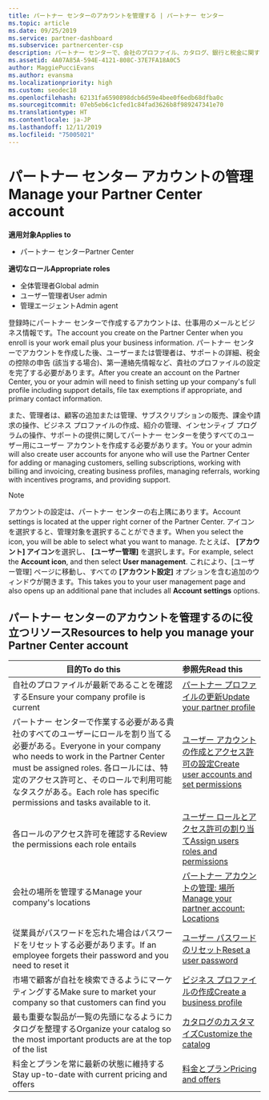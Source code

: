 ```yaml
---
title: パートナー センターのアカウントを管理する | パートナー センター
ms.topic: article
ms.date: 09/25/2019
ms.service: partner-dashboard
ms.subservice: partnercenter-csp
description: パートナー センターで、会社のプロファイル、カタログ、銀行と税金に関する情報、ロール、アクセス許可などを管理します。
ms.assetid: 4A07A85A-594E-4121-808C-37E7FA18A0C5
author: MaggiePucciEvans
ms.author: evansma
ms.localizationpriority: high
ms.custom: seodec18
ms.openlocfilehash: 62131fa6590898dcb6d59e4bee0f6edb68dfba0c
ms.sourcegitcommit: 07eb5eb6c1cfed1c84fad3626b8f989247341e70
ms.translationtype: HT
ms.contentlocale: ja-JP
ms.lasthandoff: 12/11/2019
ms.locfileid: "75005021"
---
```

# <a name="manage-your-partner-center-account"></a><span data-ttu-id="ef237-103">パートナー センター アカウントの管理</span><span class="sxs-lookup"><span data-stu-id="ef237-103">Manage your Partner Center account</span></span>

<span data-ttu-id="ef237-104">**適用対象**</span><span class="sxs-lookup"><span data-stu-id="ef237-104">**Applies to**</span></span>

-  <span data-ttu-id="ef237-105">パートナー センター</span><span class="sxs-lookup"><span data-stu-id="ef237-105">Partner Center</span></span>

<span data-ttu-id="ef237-106">**適切なロール**</span><span class="sxs-lookup"><span data-stu-id="ef237-106">**Appropriate roles**</span></span>
-   <span data-ttu-id="ef237-107">全体管理者</span><span class="sxs-lookup"><span data-stu-id="ef237-107">Global admin</span></span>
-   <span data-ttu-id="ef237-108">ユーザー管理者</span><span class="sxs-lookup"><span data-stu-id="ef237-108">User admin</span></span>
-   <span data-ttu-id="ef237-109">管理エージェント</span><span class="sxs-lookup"><span data-stu-id="ef237-109">Admin agent</span></span>

<span data-ttu-id="ef237-110">登録時にパートナー センターで作成するアカウントは、仕事用のメールとビジネス情報です。</span><span class="sxs-lookup"><span data-stu-id="ef237-110">The account you create on the Partner Center when you enroll is your work email plus your business information.</span></span> <span data-ttu-id="ef237-111">パートナー センターでアカウントを作成した後、ユーザーまたは管理者は、サポートの詳細、税金の控除の申告 (該当する場合)、第一連絡先情報など、貴社のプロファイルの設定を完了する必要があります。</span><span class="sxs-lookup"><span data-stu-id="ef237-111">After you create an account on the Partner Center, you or your admin will need to finish setting up your company's full profile including support details, file tax exemptions if appropriate, and primary contact information.</span></span> 

<span data-ttu-id="ef237-112">また、管理者は、顧客の追加または管理、サブスクリプションの販売、課金や請求の操作、ビジネス プロファイルの作成、紹介の管理、インセンティブ プログラムの操作、サポートの提供に関してパートナー センターを使うすべてのユーザー用にユーザー アカウントを作成する必要があります。</span><span class="sxs-lookup"><span data-stu-id="ef237-112">You or your admin will also create user accounts for anyone who will use the Partner Center for adding or managing customers, selling subscriptions, working with billing and invoicing, creating business profiles, managing referrals, working with incentives programs, and providing support.</span></span>

>[!NOTE]
><span data-ttu-id="ef237-113">アカウントの設定は、パートナー センターの右上隅にあります。</span><span class="sxs-lookup"><span data-stu-id="ef237-113">Account settings is located at the upper right corner of the Partner Center.</span></span> <span data-ttu-id="ef237-114">アイコンを選択すると、管理対象を選択することができます。</span><span class="sxs-lookup"><span data-stu-id="ef237-114">When you select the icon, you will be able to select what you want to manage.</span></span> <span data-ttu-id="ef237-115">たとえば、 **[アカウント] アイコン**を選択し、 **[ユーザー管理]** を選択します。</span><span class="sxs-lookup"><span data-stu-id="ef237-115">For example, select the **Account icon**, and then select **User management**.</span></span> <span data-ttu-id="ef237-116">これにより、[ユーザー管理] ページに移動し、すべての **[アカウント設定]** オプションを含む追加のウィンドウが開きます。</span><span class="sxs-lookup"><span data-stu-id="ef237-116">This takes you to your user management page and also opens up an additional pane that includes all **Account settings** options.</span></span>


## <a name="resources-to-help-you-manage-your-partner-center-account"></a><span data-ttu-id="ef237-117">パートナー センターのアカウントを管理するのに役立つリソース</span><span class="sxs-lookup"><span data-stu-id="ef237-117">Resources to help you manage your Partner Center account</span></span>

|<span data-ttu-id="ef237-118">**目的**</span><span class="sxs-lookup"><span data-stu-id="ef237-118">**To do this**</span></span>   |<span data-ttu-id="ef237-119">**参照先**</span><span class="sxs-lookup"><span data-stu-id="ef237-119">**Read this**</span></span>   |
|-----------------------|:-----------------------|
|<span data-ttu-id="ef237-120">自社のプロファイルが最新であることを確認する</span><span class="sxs-lookup"><span data-stu-id="ef237-120">Ensure your company profile is current</span></span>   |[<span data-ttu-id="ef237-121">パートナー プロファイルの更新</span><span class="sxs-lookup"><span data-stu-id="ef237-121">Update your partner profile</span></span>](update-your-partner-profile.md)|
|<span data-ttu-id="ef237-122">パートナー センターで作業する必要がある貴社のすべてのユーザーにロールを割り当てる必要がある。</span><span class="sxs-lookup"><span data-stu-id="ef237-122">Everyone in your company who needs to work in the Partner Center must be assigned roles.</span></span> <span data-ttu-id="ef237-123">各ロールには、特定のアクセス許可と、そのロールで利用可能なタスクがある。</span><span class="sxs-lookup"><span data-stu-id="ef237-123">Each role has specific permissions and tasks available to it.</span></span>|[<span data-ttu-id="ef237-124">ユーザー アカウントの作成とアクセス許可の設定</span><span class="sxs-lookup"><span data-stu-id="ef237-124">Create user accounts and set permissions</span></span>](create-user-accounts-and-set-permissions.md)|
|<span data-ttu-id="ef237-125">各ロールのアクセス許可を確認する</span><span class="sxs-lookup"><span data-stu-id="ef237-125">Review the permissions each role entails</span></span>|[<span data-ttu-id="ef237-126">ユーザー ロールとアクセス許可の割り当て</span><span class="sxs-lookup"><span data-stu-id="ef237-126">Assign users roles and permissions</span></span>](permissions-overview.md)
|<span data-ttu-id="ef237-127">会社の場所を管理する</span><span class="sxs-lookup"><span data-stu-id="ef237-127">Manage your company's locations</span></span>|[<span data-ttu-id="ef237-128">パートナー アカウントの管理: 場所</span><span class="sxs-lookup"><span data-stu-id="ef237-128">Manage your partner account: Locations</span></span>](manage-locations.md)
|<span data-ttu-id="ef237-129">従業員がパスワードを忘れた場合はパスワードをリセットする必要があります。</span><span class="sxs-lookup"><span data-stu-id="ef237-129">If an employee forgets their password and you need to reset it</span></span>  |[<span data-ttu-id="ef237-130">ユーザー パスワードのリセット</span><span class="sxs-lookup"><span data-stu-id="ef237-130">Reset a user password</span></span>](reset-a-user-password.md)|
|<span data-ttu-id="ef237-131">市場で顧客が自社を検索できるようにマーケティングする</span><span class="sxs-lookup"><span data-stu-id="ef237-131">Make sure to market your company so that customers can find you</span></span>   |[<span data-ttu-id="ef237-132">ビジネス プロファイルの作成</span><span class="sxs-lookup"><span data-stu-id="ef237-132">Create a business profile</span></span>](create-a-marketing-profile.md)|
|<span data-ttu-id="ef237-133">最も重要な製品が一覧の先頭になるようにカタログを整理する</span><span class="sxs-lookup"><span data-stu-id="ef237-133">Organize your catalog so the most important products are at the top of the list</span></span>   |[<span data-ttu-id="ef237-134">カタログのカスタマイズ</span><span class="sxs-lookup"><span data-stu-id="ef237-134">Customize the catalog</span></span>](customize-the-catalog.md)|
|<span data-ttu-id="ef237-135">料金とプランを常に最新の状態に維持する</span><span class="sxs-lookup"><span data-stu-id="ef237-135">Stay up-to-date with current pricing and offers</span></span>   |[<span data-ttu-id="ef237-136">料金とプラン</span><span class="sxs-lookup"><span data-stu-id="ef237-136">Pricing and offers</span></span>](pricing-and-offers.md)|













 

 



